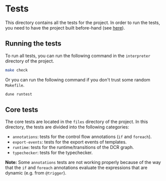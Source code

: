 # Tests

This directory contains all the tests for the project. In order to run the tests, you need to have the project built before-hand (see [here](../../README.md)).

## Running the tests

To run all tests, you can run the following command in the `interpreter` directory of the project.

```bash
make check
```

Or you can run the following command if you don't trust some random `Makefile`.

```bash
dune runtest
```

## Core tests

The core tests are located in the `files` directory of the project.
In this directory, the tests are divided into the following categories:

- `annotations`: tests for the control flow annotations (`if` and `foreach`).
- `export-events`: tests for the export events of templates.
- `runtime`: tests for the runtime/transitions of the DCR graph.
- `typechecker`: tests for the typechecker.

**Note:** Some `annotations` tests are not working properly because of the way that the `if` and `foreach` annotations evaluate the expressions that are dynamic (e.g. from `@trigger`).
